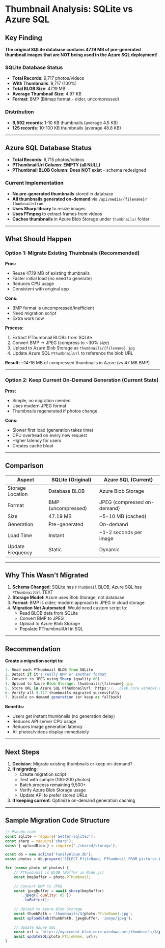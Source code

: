 # Thumbnail Analysis: SQLite vs Azure SQL

## Key Finding

**The original SQLite database contains 47.19 MB of pre-generated thumbnail images that are NOT being used in the Azure SQL deployment!**

### SQLite Database Status
- **Total Records**: 9,717 photos/videos
- **With Thumbnails**: 9,717 (100%)
- **Total BLOB Size**: 47.19 MB
- **Average Thumbnail Size**: 4.97 KB
- **Format**: BMP (Bitmap format - older, uncompressed)

### Distribution
- **9,592 records**: 1-10 KB thumbnails (average 4.5 KB)
- **125 records**: 10-100 KB thumbnails (average 48.8 KB)

---

## Azure SQL Database Status
- **Total Records**: 9,715 photos/videos
- **PThumbnailUrl Column**: **EMPTY (all NULL)**
- **PThumbnail BLOB Column**: **Does NOT exist** - schema redesigned

### Current Implementation
- **No pre-generated thumbnails** stored in database
- **All thumbnails generated on-demand** via `/api/media/{filename}?thumbnail=true`
- **Uses Sharp library** to resize images
- **Uses FFmpeg** to extract frames from videos
- **Caches thumbnails** in Azure Blob Storage under `thumbnails/` folder

---

## What Should Happen

### Option 1: Migrate Existing Thumbnails (Recommended)
**Pros:**
- Reuse 47.19 MB of existing thumbnails
- Faster initial load (no need to generate)
- Reduces CPU usage
- Consistent with original app

**Cons:**
- BMP format is uncompressed/inefficient
- Need migration script
- Extra work now

**Process:**
1. Extract PThumbnail BLOBs from SQLite
2. Convert BMP → JPEG (compress to ~30% size)
3. Upload to Azure Blob Storage as `thumbnails/{filename}.jpg`
4. Update Azure SQL `PThumbnailUrl` to reference the blob URL

**Result:** ~14-16 MB of compressed thumbnails in Azure (vs 47 MB BMP)

---

### Option 2: Keep Current On-Demand Generation (Current State)
**Pros:**
- Simple, no migration needed
- Uses modern JPEG format
- Thumbnails regenerated if photos change

**Cons:**
- Slower first load (generation takes time)
- CPU overhead on every new request
- Higher latency for users
- Creates cache bloat

---

## Comparison

| Aspect | SQLite (Original) | Azure SQL (Current) |
|--------|-------------------|-------------------|
| Storage Location | Database BLOB | Azure Blob Storage |
| Format | BMP (uncompressed) | JPEG (compressed on-demand) |
| Size | 47.19 MB | ~5-10 MB (cached) |
| Generation | Pre-generated | On-demand |
| Load Time | Instant | ~1-2 seconds per image |
| Update Frequency | Static | Dynamic |

---

## Why This Wasn't Migrated

1. **Schema Changed**: SQLite has `PThumbnail` BLOB, Azure SQL has `PThumbnailUrl` TEXT
2. **Storage Model**: Azure uses Blob Storage, not database
3. **Format**: BMP is older; modern approach is JPEG in cloud storage
4. **Migration Not Automated**: Would need custom script to:
   - Read BLOB data from SQLite
   - Convert BMP to JPEG
   - Upload to Azure Blob Storage
   - Populate PThumbnailUrl in SQL

---

## Recommendation

**Create a migration script to:**

```javascript
1. Read each PThumbnail BLOB from SQLite
2. Detect if it's really BMP or another format
3. Convert to JPEG using Sharp (quality 80)
4. Upload to Azure Blob Storage: thumbnails/{filename}.jpg
5. Store URL in Azure SQL PThumbnailUrl: https://...blob.core.windows.net/thumbnails/{filename}.jpg
6. Verify all 9,717 thumbnails migrated successfully
7. Disable on-demand generation (or keep as fallback)
```

**Benefits:**
- Users get instant thumbnails (no generation delay)
- Reduces API server CPU usage
- Reduces image generation latency
- All photos/videos display immediately

---

## Next Steps

1. **Decision**: Migrate existing thumbnails or keep on-demand?
2. **If migrating**:
   - Create migration script
   - Test with sample (100-200 photos)
   - Batch process remaining 9,500+
   - Verify Azure Blob Storage usage
   - Update API to prefer stored URLs
3. **If keeping current**: Optimize on-demand generation caching

---

## Sample Migration Code Structure

```javascript
// Pseudo-code
const sqlite = require('better-sqlite3');
const sharp = require('sharp');
const { uploadBlob } = require('./shared/storage');

const db = new sqlite('FamilyAlbum.db');
const photos = db.prepare('SELECT PfileName, PThumbnail FROM pictures WHERE PThumbnail IS NOT NULL').all();

for (const photo of photos) {
    // PThumbnail is BLOB (Buffer in Node.js)
    const bmpBuffer = photo.PThumbnail;
    
    // Convert BMP to JPEG
    const jpegBuffer = await sharp(bmpBuffer)
        .jpeg({ quality: 85 })
        .toBuffer();
    
    // Upload to Azure Blob Storage
    const thumbPath = `thumbnails/${photo.PfileName}.jpg`;
    await uploadBlob(thumbPath, jpegBuffer, 'image/jpeg');
    
    // Update Azure SQL
    const url = `https://myaccount.blob.core.windows.net/thumbnails/${photo.PfileName}.jpg`;
    await updateSQL(photo.PfileName, url);
}
```
